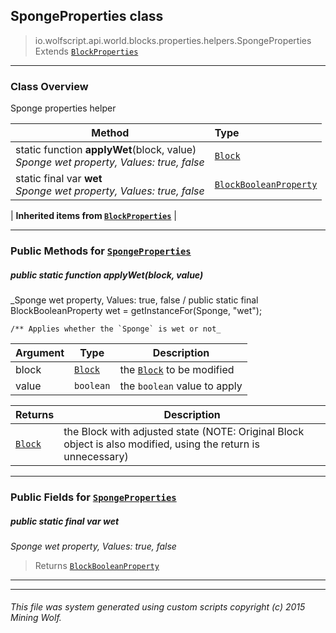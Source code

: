 ## SpongeProperties __class__

>io.wolfscript.api.world.blocks.properties.helpers.SpongeProperties
>Extends [`BlockProperties`](BlockProperties.md)

---

### Class Overview

Sponge properties helper

Method | Type   
--- | :--- 
static function __applyWet__(block, value) <br> _Sponge wet property, Values: true, false_ | [`Block`](../../Block.md)
static final var __wet__ <br> _Sponge wet property, Values: true, false_ | [`BlockBooleanProperty`](../BlockBooleanProperty.md)
 |
__Inherited items from [`BlockProperties`](BlockProperties.md)__ |





---


### Public Methods for [`SpongeProperties`](SpongeProperties.md)

##### <a id='applywet'></a>public static function __applyWet__(block, value)

_Sponge wet property, Values: true, false /
    public static final BlockBooleanProperty wet = getInstanceFor(Sponge, "wet");

    /** Applies whether the `Sponge` is wet or not_

Argument | Type | Description  
--- | --- | --- 
block | [`Block`](../../Block.md) | the [`Block`](../../Block.md) to be modified
value | `boolean` | the `boolean` value to apply

Returns | Description
--- | --- 
[`Block`](../../Block.md) | the Block with adjusted state (NOTE: Original Block object is also modified, using the return is unnecessary)


---

### Public Fields for [`SpongeProperties`](SpongeProperties.md)

##### <a id='wet'></a>public static final var __wet__

_Sponge wet property, Values: true, false_

>Returns
>  [`BlockBooleanProperty`](../BlockBooleanProperty.md)

---


---


###### This file was system generated using custom scripts copyright (c) 2015 Mining Wolf.
	

